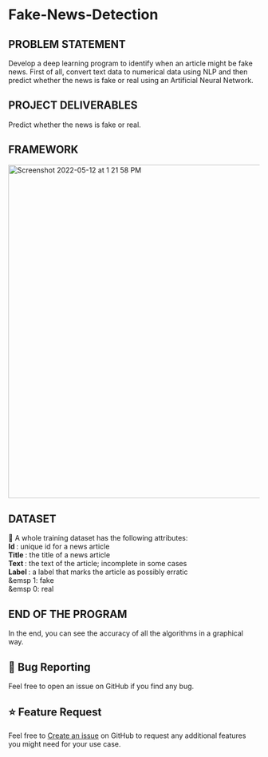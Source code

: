 # Fake-News-Detection


## PROBLEM STATEMENT
Develop a deep learning program to identify when an article might be fake news. 
First of all, convert text data to numerical data using NLP and then predict whether the news is fake or real using an Artificial Neural Network.

## PROJECT DELIVERABLES
Predict whether the news is fake or real.

## FRAMEWORK
<img width="668" alt="Screenshot 2022-05-12 at 1 21 58 PM" src="https://user-images.githubusercontent.com/67017362/168019947-2ed6c4cc-b86d-4ebf-b463-ede9148d310a.png">


## DATASET
🔵 A whole training dataset has the following attributes: <br/>
<b> Id	</b>: 	unique id for a news article <br/> 
<b>Title </b>: 	the title of a news article <br/>
<b> Text </b>: 	the text of the article; incomplete in some cases <br/>
<b> Label	</b>: 	a label that marks the article as possibly erratic <br/>
&emsp 1: fake <br/>
&emsp 0: real <br/>


## END OF THE PROGRAM
In the end, you can see the accuracy of all the algorithms in a graphical way.

## 🐛 Bug Reporting

Feel free to open an issue on GitHub if you find any bug.

## ⭐ Feature Request

Feel free to [Create an issue](https://github.com/issues) on GitHub to request any additional features you might need for your use case.

